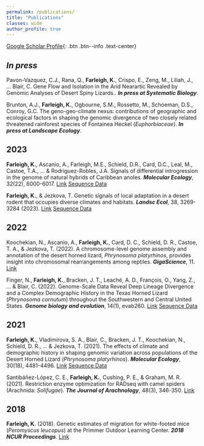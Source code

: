 ```yaml
---
permalink: /publications/
title: "Publications"
classes: wide
author_profile: true
---
```


[Google Scholar Profile](https://scholar.google.com/citations?user=ZKbwA2oAAAAJ&hl=en){: .btn .btn--info .text-center}

## _In press_ 

Pavon-Vazquez, C.J., Rana, Q.,  __Farleigh, K.__, Crispo, E., Zeng, M., Liliah, J., ... Blair, C. Gene Flow and Isolation in the Arid Nearartic Revealed by Genomic Analyses of Desert Spiny Lizards.. __*In press at Systematic Biology*__.

Brunton, A.J., __Farleigh, K.__, Ogbourne, S.M., Rossetto, M., Schoeman, D.S., Conroy, G.C. The geno-geo-climate nexus: contributions of geographic and ecological factors in shaping the genomic divergence of two closely related threatened rainforest species of Fontainea Heckel (_Euphorbiaceae_). __*In press at Landscape Ecology*__.

## 2023

__Farleigh, K.__, Ascanio, A., Farleigh, M.E., Schield, D.R., Card, D.C., Leal, M., Castoe, T.A., ... & Rodriguez-Robles, J.A. Signals of differential introgression in the genome of natural hybrids of Caribbean anoles. __*Molecular Ecology*__, 32(22), 6000-6017. [Link](https://onlinelibrary.wiley.com/doi/full/10.1111/mec.17170) [Sequence Data](https://www.ncbi.nlm.nih.gov/bioproject/PRJNA1023949)

__Farleigh, K.__, & Jezkova, T. Genetic signals of local adaptation in a desert rodent that occupies diverse climates and habitats. __*Landsc Ecol*__, 38, 3269-3284 (2023). [Link](https://doi.org/10.1007/s10980-023-01774-z) [Sequence Data](https://www.ncbi.nlm.nih.gov/bioproject/?term=PRJNA1013576)

## 2022

Koochekian, N., Ascanio, A., __Farleigh, K.__, Card, D. C., Schield, D. R., Castoe, T. A., & Jezkova, T. (2022). A chromosome-level genome assembly and annotation of the desert horned lizard, _Phrynosoma platyrhinos_, provides insight into chromosomal rearrangements among reptiles. __*GigaScience*__, 11. [Link](https://academic.oup.com/gigascience/article/doi/10.1093/gigascience/giab098/6521878?login=true)

Finger, N., __Farleigh, K.__, Bracken, J. T., Leaché, A. D., François, O., Yang, Z., ... & Blair, C. (2022). Genome-Scale Data Reveal Deep Lineage Divergence and a Complex Demographic History in the Texas Horned Lizard (_Phrynosoma cornutum_) throughout the Southwestern and Central United States. __*Genome biology and evolution*__, 14(1), evab260. [Link](https://academic.oup.com/gbe/article/14/1/evab260/6443127?login=true) [Sequence Data](https://www.ncbi.nlm.nih.gov/bioproject/780191)

## 2021

__Farleigh, K.__, Vladimirova, S. A., Blair, C., Bracken, J. T., Koochekian, N., Schield, D. R., ... & Jezkova, T. (2021). The effects of climate and demographic history in shaping genomic variation across populations of the Desert Horned Lizard (_Phrynosoma platyrhinos_). __*Molecular Ecology*__, 30(18), 4481-4496. [Link](https://onlinelibrary.wiley.com/doi/abs/10.1111/mec.16070) [Sequence Data](https://www.ncbi.nlm.nih.gov/bioproject/PRJNA743315)


Santibáñez-López, C. E., __Farleigh, K.__, Cushing, P. E., & Graham, M. R. (2021). Restriction enzyme optimization for RADseq with camel spiders (Arachnida: _Solifugae_). __*The Journal of Arachnology*__, 48(3), 346-350. [Link](https://bioone.org/journals/the-journal-of-arachnology/volume-48/issue-3/JoA-S-20-040/Restriction-enzyme-optimization-for-RADseq-with-camel-spiders-Arachnida/10.1636/JoA-S-20-040.short)

## 2018

__Farleigh, K.__ (2018). Genetic estimates of migration for white-footed mice (_Peromyscus leucopus_) at the Primmer Outdoor Learning Center. __*2018 NCUR Proceedings*__. [Link](http://libjournals.unca.edu/ncur/wp-content/uploads/2021/03/Farleigh-Keaka-FINAL-m.pdf)

